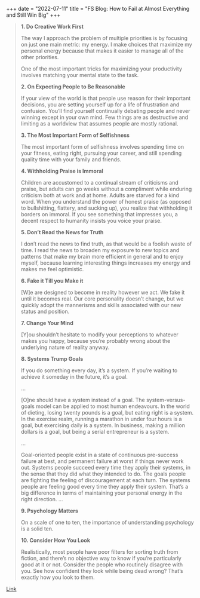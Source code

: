 +++
date = "2022-07-11"
title = "FS Blog: How to Fail at Almost Everything and Still Win Big"
+++

> **1. Do Creative Work First**
>
> The way I approach the problem of multiple priorities is by focusing on just one main metric: my
> energy. I make choices that maximize my personal energy because that makes it easier to manage all
> of the other priorities.
>
> One of the most important tricks for maximizing your productivity involves matching your mental
> state to the task.
>
> **2. On Expecting People to Be Reasonable**
>
> If your view of the world is that people use reason for their important decisions, you are setting
> yourself up for a life of frustration and confusion. You’ll find yourself continually debating
> people and never winning except in your own mind. Few things are as destructive and limiting as a
> worldview that assumes people are mostly rational.
>
> **3. The Most Important Form of Selfishness**
>
> The most important form of selfishness involves spending time on your fitness, eating right,
> pursuing your career, and still spending quality time with your family and friends.
>
> **4. Withholding Praise is Immoral**
>
> Children are accustomed to a continual stream of criticisms and praise, but adults can go weeks
> without a compliment while enduring criticism both at work and at home. Adults are starved for a
> kind word. When you understand the power of honest praise (as opposed to bullshitting, flattery,
> and sucking up), you realize that withholding it borders on immoral. If you see something that
> impresses you, a decent respect to humanity insists you voice your praise.
>
> **5. Don’t Read the News for Truth**
>
> I don’t read the news to find truth, as that would be a foolish waste of time. I read the news to
> broaden my exposure to new topics and patterns that make my brain more efficient in general and to
> enjoy myself, because learning interesting things increases my energy and makes me feel
> optimistic.
>
> **6. Fake it Till you Make it**
>
> [W]e are designed to become in reality however we act. We fake it until it becomes real. Our core
> personality doesn’t change, but we quickly adopt the mannerisms and skills associated with our new
> status and position.
>
> **7. Change Your Mind**
>
> [Y]ou shouldn’t hesitate to modify your perceptions to whatever makes you happy, because you’re
> probably wrong about the underlying nature of reality anyway.
>
> **8. Systems Trump Goals**
>
> If you do something every day, it’s a system. If you’re waiting to achieve it someday in the
> future, it’s a goal.
>
> …
>
> [O]ne should have a system instead of a goal. The system-versus-goals model can be applied to most
> human endeavours. In the world of dieting, losing twenty pounds is a goal, but eating right is a
> system. In the exercise realm, running a marathon in under four hours is a goal, but exercising
> daily is a system. In business, making a million dollars is a goal, but being a serial
> entrepreneur is a system.
>
> …
>
> Goal-oriented people exist in a state of continuous pre-success failure at best, and permanent
> failure at worst if things never work out. Systems people succeed every time they apply their
> systems, in the sense that they did what they intended to do. The goals people are fighting the
> feeling of discouragement at each turn. The systems people are feeling good every time they apply
> their system. That’s a big difference in terms of maintaining your personal energy in the right
> direction. …
>
> **9. Psychology Matters**
>
> On a scale of one to ten, the importance of understanding psychology is a solid ten.
>
> **10. Consider How You Look**
>
> Realistically, most people have poor filters for sorting truth from fiction, and there’s no
> objective way to know if you’re particularly good at it or not. Consider the people who routinely
> disagree with you. See how confident they look while being dead wrong? That’s exactly how you look
> to them.

[Link](https://fs.blog/scott-adams-fail-at-everything/)
